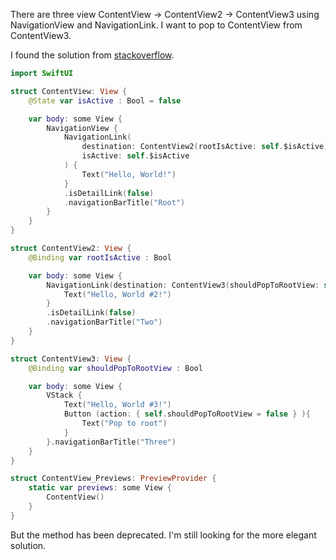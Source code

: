 
There are three view ContentView -> ContentView2 -> ContentView3 using NavigationView and NavigationLink. I want to pop to ContentView from ContentView3.

I found the solution from [stackoverflow](https://stackoverflow.com/questions/57334455/how-can-i-pop-to-the-root-view-using-swiftui).

```swift
import SwiftUI

struct ContentView: View {
    @State var isActive : Bool = false

    var body: some View {
        NavigationView {
            NavigationLink(
                destination: ContentView2(rootIsActive: self.$isActive),
                isActive: self.$isActive
            ) {
                Text("Hello, World!")
            }
            .isDetailLink(false)
            .navigationBarTitle("Root")
        }
    }
}

struct ContentView2: View {
    @Binding var rootIsActive : Bool

    var body: some View {
        NavigationLink(destination: ContentView3(shouldPopToRootView: self.$rootIsActive)) {
            Text("Hello, World #2!")
        }
        .isDetailLink(false)
        .navigationBarTitle("Two")
    }
}

struct ContentView3: View {
    @Binding var shouldPopToRootView : Bool

    var body: some View {
        VStack {
            Text("Hello, World #3!")
            Button (action: { self.shouldPopToRootView = false } ){
                Text("Pop to root")
            }
        }.navigationBarTitle("Three")
    }
}

struct ContentView_Previews: PreviewProvider {
    static var previews: some View {
        ContentView()
    }
}
```

But the method has been deprecated. I'm still looking for the more elegant solution.
